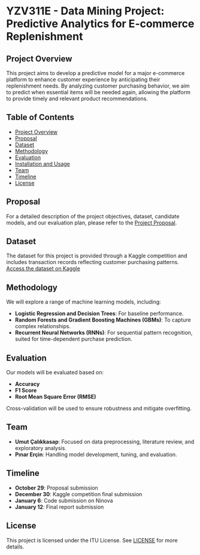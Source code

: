 
# YZV311E - Data Mining Project: Predictive Analytics for E-commerce Replenishment

## Project Overview
This project aims to develop a predictive model for a major e-commerce platform to enhance customer experience by anticipating their replenishment needs. By analyzing customer purchasing behavior, we aim to predict when essential items will be needed again, allowing the platform to provide timely and relevant product recommendations.

## Table of Contents
- [Project Overview](#project-overview)
- [Proposal](#proposal)
- [Dataset](#dataset)
- [Methodology](#methodology)
- [Evaluation](#evaluation)
- [Installation and Usage](#installation-and-usage)
- [Team](#team)
- [Timeline](#timeline)
- [License](#license)

## Proposal
For a detailed description of the project objectives, dataset, candidate models, and our evaluation plan, please refer to the [Project Proposal](./Proposal.md).

## Dataset
The dataset for this project is provided through a Kaggle competition and includes transaction records reflecting customer purchasing patterns. [Access the dataset on Kaggle](https://www.kaggle.com/competitions/yzv311e_term_project_fall_24_25/data)

## Methodology
We will explore a range of machine learning models, including:
- **Logistic Regression and Decision Trees**: For baseline performance.
- **Random Forests and Gradient Boosting Machines (GBMs)**: To capture complex relationships.
- **Recurrent Neural Networks (RNNs)**: For sequential pattern recognition, suited for time-dependent purchase prediction.

## Evaluation
Our models will be evaluated based on:
- **Accuracy**
- **F1 Score**
- **Root Mean Square Error (RMSE)**

Cross-validation will be used to ensure robustness and mitigate overfitting.

## Team
- **Umut Çalıkkasap**: Focused on data preprocessing, literature review, and exploratory analysis.
- **Pınar Erçin**: Handling model development, tuning, and evaluation.

## Timeline
- **October 29**: Proposal submission
- **December 30**: Kaggle competition final submission
- **January 6**: Code submission on Ninova
- **January 12**: Final report submission

## License
This project is licensed under the ITU License. See [LICENSE](./LICENSE) for more details.
